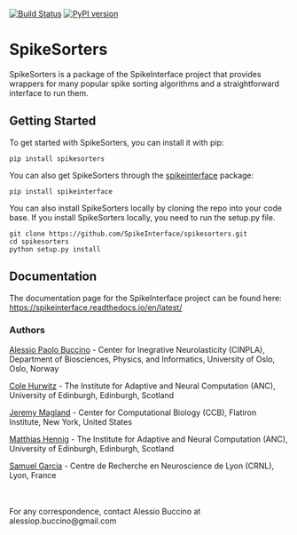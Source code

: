 [![Build Status](https://travis-ci.org/SpikeInterface/spikesorters.svg?branch=master)](https://travis-ci.org/SpikeInterface/spikesorters) [![PyPI version](https://badge.fury.io/py/spikesorters.svg)](https://badge.fury.io/py/spikesorters)

# SpikeSorters

SpikeSorters is a package of the SpikeInterface project that provides wrappers for many popular spike sorting algorithms and a straightforward interface to run them.

## Getting Started

To get started with SpikeSorters, you can install it with pip:

```shell
pip install spikesorters
```

You can also get SpikeSorters through the [spikeinterface](https://github.com/SpikeInterface/spikeinterface) package:

```shell
pip install spikeinterface
```

You can also install SpikeSorters locally by cloning the repo into your code base. If you install SpikeSorters locally, you need to run the setup.py file.

```shell
git clone https://github.com/SpikeInterface/spikesorters.git
cd spikesorters
python setup.py install
```

## Documentation

The documentation page for the SpikeInterface project can be found here: https://spikeinterface.readthedocs.io/en/latest/

### Authors

[Alessio Paolo Buccino](https://www.mn.uio.no/ifi/english/people/aca/alessiob/) - Center for Inegrative Neurolasticity (CINPLA), Department of Biosciences, Physics, and Informatics, University of Oslo, Oslo, Norway

[Cole Hurwitz](https://www.inf.ed.ac.uk/people/students/Cole_Hurwitz.html) - The Institute for Adaptive and Neural Computation (ANC), University of Edinburgh, Edinburgh, Scotland

[Jeremy Magland](https://www.simonsfoundation.org/team/jeremy-magland/) - Center for Computational Biology (CCB), Flatiron Institute, New York, United States

[Matthias Hennig](http://homepages.inf.ed.ac.uk/mhennig/) - The Institute for Adaptive and Neural Computation (ANC), University of Edinburgh, Edinburgh, Scotland

[Samuel Garcia](https://github.com/samuelgarcia) - Centre de Recherche en Neuroscience de Lyon (CRNL), Lyon, France

<br/>
<br/>
For any correspondence, contact Alessio Buccino at alessiop.buccino@gmail.com


